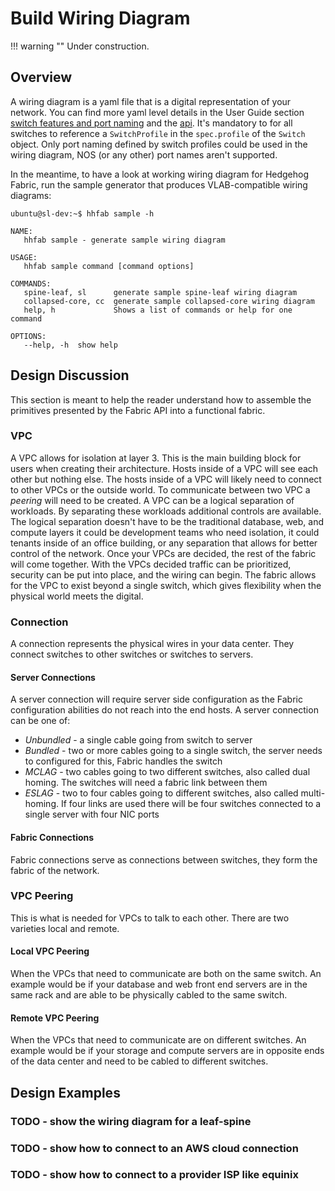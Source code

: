 # Build Wiring Diagram

!!! warning ""
    Under construction.

## Overview

A wiring diagram is a yaml file that is a digital representation of your network. You can find more yaml level details in the User Guide section [switch features and port naming](../user-guide/profiles.md) and the [api](../reference/api.md). It's mandatory to for all switches to reference a `SwitchProfile` in the `spec.profile` of the `Switch` object. Only port naming defined by switch profiles could be used in the wiring diagram, NOS (or any other) port names aren't supported.

In the meantime, to have a look at working wiring diagram for Hedgehog Fabric, run the sample generator that produces
VLAB-compatible wiring diagrams:

```console
ubuntu@sl-dev:~$ hhfab sample -h

NAME:
   hhfab sample - generate sample wiring diagram

USAGE:
   hhfab sample command [command options]

COMMANDS:
   spine-leaf, sl      generate sample spine-leaf wiring diagram
   collapsed-core, cc  generate sample collapsed-core wiring diagram
   help, h             Shows a list of commands or help for one command

OPTIONS:
   --help, -h  show help
```

## Design Discussion
This section is meant to help the reader understand how to assemble the primitives presented by the Fabric API into a functional fabric.

### VPC

A VPC allows for isolation at layer 3. This is the main building block for users when creating their architecture. Hosts inside of a VPC will see each other but nothing else. The hosts inside of a VPC will likely need to connect to other VPCs or the outside world. To communicate between two VPC a *peering* will need to be created. A VPC can be a logical separation of workloads. By separating these workloads additional controls are available. The logical separation doesn't have to be the traditional database, web, and compute layers it could be development teams who need isolation, it could tenants inside of an office building, or any separation that allows for better control of the network. Once your VPCs are decided, the rest of the fabric will come together. With the VPCs decided traffic can be prioritized, security can be put into place, and the wiring can begin. The fabric allows for the VPC to exist beyond a single switch, which gives flexibility when the physical world meets the digital.

### Connection

A connection represents the physical wires in your data center. They connect switches to other switches or switches to servers.

#### Server Connections

A server connection will require server side configuration as the Fabric configuration abilities do not reach into the end hosts. A server connection can be one of: 

- *Unbundled* - a single cable going from switch to server
- *Bundled* - two or more cables going to a single switch, the server needs to configured for this, Fabric handles the switch
- *MCLAG* -  two cables going to two different switches, also called dual homing. The switches will need a fabric link between them
- *ESLAG* - two to four cables going to different switches, also called multi-homing. If four links are used there will be four switches connected to a single server with four NIC ports

#### Fabric Connections

Fabric connections serve as connections between switches, they form the fabric of the network.


### VPC Peering

This is what is needed for VPCs to talk to each other. There are two varieties local and remote.

#### Local VPC Peering

When the VPCs that need to communicate are both on the same switch. An example would be if your database and web front end servers are in the same rack and are able to be physically cabled to the same switch.

#### Remote VPC Peering

When the VPCs that need to communicate are on different switches. An example would be if your storage and compute servers are in opposite ends of the data center and need to be cabled to different switches.



## Design Examples

### TODO - show the wiring diagram for a leaf-spine

### TODO - show how to connect to an AWS cloud connection

### TODO - show how to connect to a provider ISP like equinix
